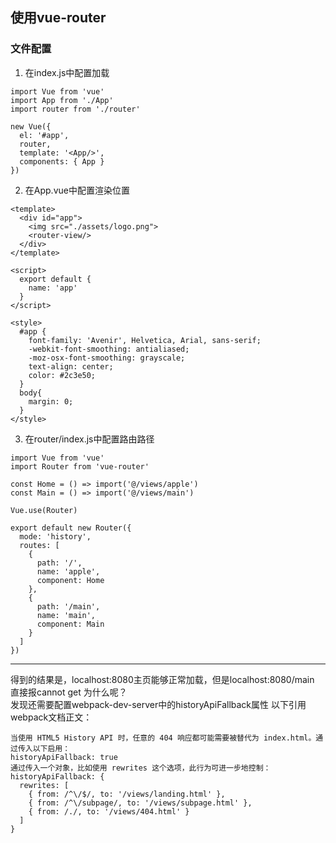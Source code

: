 ## 使用vue-router
### 文件配置
1. 在index.js中配置加载
```
import Vue from 'vue'
import App from './App'
import router from './router'

new Vue({
  el: '#app',
  router,
  template: '<App/>',
  components: { App }
})
```
2. 在App.vue中配置渲染位置
```
<template>
  <div id="app">
    <img src="./assets/logo.png">
    <router-view/>
  </div>
</template>

<script>
  export default {
    name: 'app'
  }
</script>

<style>
  #app {
    font-family: 'Avenir', Helvetica, Arial, sans-serif;
    -webkit-font-smoothing: antialiased;
    -moz-osx-font-smoothing: grayscale;
    text-align: center;
    color: #2c3e50;
  }
  body{
    margin: 0;
  }
</style>
```
3. 在router/index.js中配置路由路径
```
import Vue from 'vue'
import Router from 'vue-router'

const Home = () => import('@/views/apple')
const Main = () => import('@/views/main')

Vue.use(Router)

export default new Router({
  mode: 'history',
  routes: [
    {
      path: '/',
      name: 'apple',
      component: Home
    },
    {
      path: '/main',
      name: 'main',
      component: Main
    }
  ]
})
```
***
得到的结果是，localhost:8080主页能够正常加载，但是localhost:8080/main 直接报cannot get 为什么呢？ <br>
发现还需要配置webpack-dev-server中的historyApiFallback属性
以下引用webpack文档正文：
```
当使用 HTML5 History API 时，任意的 404 响应都可能需要被替代为 index.html。通过传入以下启用：
historyApiFallback: true
通过传入一个对象，比如使用 rewrites 这个选项，此行为可进一步地控制：
historyApiFallback: {
  rewrites: [
    { from: /^\/$/, to: '/views/landing.html' },
    { from: /^\/subpage/, to: '/views/subpage.html' },
    { from: /./, to: '/views/404.html' }
  ]
}
```
